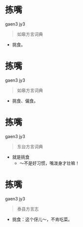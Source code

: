 # 拣嘴
gaen3 jy3
> 如皋方言词典
- 挑食。

# 拣嘴
gaen3 jy3
> 如皋方言词典
- 挑食、偏食。

# 拣嘴
gaen3 jy3
> 东台方言词典
- 就是挑食
  - ～不是好习惯，嘴泼身才壮嘛！

# 拣嘴
gaen3 jy3
> 泰县方言志
- 挑食：这个伢儿～，不肯吃菜。
